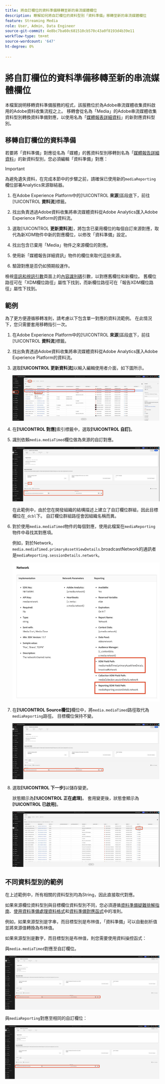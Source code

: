 ```yaml
---
title: 將自訂欄位的資料準備移轉至新的串流媒體欄位
description: 瞭解如何將自訂欄位的資料型別「資料準備」移轉至新的串流媒體欄位
feature: Streaming Media
role: User, Admin, Data Engineer
source-git-commit: 4e8bc7ba60c681510cb570c43a0f8193d4b39e11
workflow-type: tm+mt
source-wordcount: '647'
ht-degree: 0%

---
```


# 將自訂欄位的資料準備移轉至新的串流媒體欄位

本檔案說明移轉資料準備服務的程式，該服務位於為Adobe串流媒體收集資料啟用的Adobe資料收集流程之上。 移轉會從名為「Media」的Adobe串流媒體收集資料型別轉換資料準備對應，以使用名為「[媒體報表詳細資料](https://experienceleague.adobe.com/en/docs/experience-platform/xdm/data-types/media-reporting-details)」的新對應資料型別。

## 移轉自訂欄位的資料準備

若要將「資料準備」對應從名為「媒體」的舊資料型別移轉到名為「[媒體報告詳細資料](https://experienceleague.adobe.com/en/docs/experience-platform/xdm/data-types/media-reporting-details)」的新資料型別，您必須編輯「資料準備」對應：

>[!IMPORTANT]
>
>為避免遺失資料，在完成本節中的步驟之前，請確保已使用新的`mediaReporting`欄位部署Analytics來源聯結器。

1. 在Adobe Experience Platform中的&#x200B;[!UICONTROL **來源**]&#x200B;區段底下，前往&#x200B;[!UICONTROL **資料流**]&#x200B;標籤。

1. 找出負責透過Adobe資料收集將串流媒體資料從Adobe Analytics匯入Adobe Experience Platform的資料流。

1. 選取&#x200B;[!UICONTROL **更新資料流**]，將包含已棄用欄位的每個自訂來源對應，取代為新XDM物件中新的對應欄位，以修改「資料準備」設定。

1. 找出包含已棄用「Media」物件之來源欄位的對應。

1. 使用新「媒體報告詳細資訊」物件的欄位來取代這些來源。

1. 驗證對應是否仍如預期般運作。

檢視[音訊和視訊引數](https://experienceleague.adobe.com/en/docs/media-analytics/using/implementation/variables/audio-video-parameters#content-id)頁面上的[內容識別碼](https://experienceleague.adobe.com/zh-hant/docs/media-analytics/using/implementation/variables/audio-video-parameters)引數，以對應舊欄位和新欄位。 舊欄位路徑可在「XDM欄位路徑」屬性下找到，而新欄位路徑可在「報告XDM欄位路徑」屬性下找到。

## 範例

為了更方便遵循移轉准則，請考慮以下包含單一對應的資料流範例。 在此情況下，您只需要套用移轉指引一次。

1. 在Adobe Experience Platform中的&#x200B;[!UICONTROL **來源**]&#x200B;區段底下，前往&#x200B;[!UICONTROL **資料流**]&#x200B;標籤。

1. 找出負責透過Adobe資料收集將串流媒體資料從Adobe Analytics匯入Adobe Experience Platform的資料流。

1. 選取&#x200B;**[!UICONTROL 更新資料流]**&#x200B;以輸入編輯使用者介面，如下圖所示。

   ![AEP資料流](assets/aep-dataflow.jpeg)

1. 在&#x200B;**[!UICONTROL 對應]**&#x200B;索引標籤中，選取&#x200B;**[!UICONTROL 自訂]**。

1. 識別依賴`media.mediaTimed`欄位做為來源的自訂對應。

   ![AEP資料流繼續](assets/aep-dataflow2.jpeg)

   在此範例中，由於您在開發組織的結構描述上建立了自訂欄位群組，因此目標欄位在`_dcbl`下。 自訂欄位群組路徑會因組織名稱而異。

1. 對於使用`media.mediaTimed`物件的每個對應，使用此檔案在`mediaReporting`物件中尋找其對應項。

   例如，對於Network，`media.mediaTimed.primaryAssetViewDetails`.broadcastNetwork的通訊者是`mediaReporting.sessionDetails.network`。

   ![已更新XDM欄位路徑](assets/xdm-field-path-old-and-new.jpeg)

1. 在&#x200B;**[!UICONTROL Source欄位]**&#x200B;欄位中，將`media.mediaTimed`路徑取代為`mediaReporting`路徑。 目標欄位保持不變。

   ![AEP資料流繼續](assets/aep-dataflow3.jpeg)

1. 選取&#x200B;**[!UICONTROL 下一步]**&#x200B;以儲存變更。

   狀態顯示為&#x200B;**[!UICONTROL 正在處理]**。 套用變更後，狀態會顯示為&#x200B;**[!UICONTROL 已啟用]**。

   ![AEP資料流繼續](assets/aep-dataflow5.jpeg)

## 不同資料型別的範例

在上述範例中，所有相關的資料型別均為String，因此直接取代對應。

如果來源欄位資料型別與目標欄位資料型別不同，您必須遵循[資料準備疑難排解指南](https://experienceleague.adobe.com/en/docs/experience-platform/data-prep/troubleshooting-guide)、[使用資料準備處理資料格式](https://experienceleague.adobe.com/en/docs/experience-platform/data-prep/data-handling)和[資料準備對應函式](https://experienceleague.adobe.com/en/docs/experience-platform/data-prep/data-handling)中的准則。

例如，如果來源型別是字串，而目標型別是布林值，「資料準備」可以自動剖析值並將來源值轉換為布林值。

如果來源型別是數字，而目標型別是布林值，則您需要使用資料操控函式：

與`media.mediaTimed`對應至自訂欄位。

![AEP資料流繼續](assets/aep-dataflow6.jpeg)

與`mediaReporting`對應至相同的自訂欄位：

![AEP資料流繼續](assets/aep-dataflow7.jpeg)


